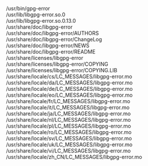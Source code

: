 /usr/bin/gpg-error  
/usr/lib/libgpg-error.so.0  
/usr/lib/libgpg-error.so.0.13.0  
/usr/share/doc/libgpg-error  
/usr/share/doc/libgpg-error/AUTHORS  
/usr/share/doc/libgpg-error/ChangeLog  
/usr/share/doc/libgpg-error/NEWS  
/usr/share/doc/libgpg-error/README  
/usr/share/licenses/libgpg-error  
/usr/share/licenses/libgpg-error/COPYING  
/usr/share/licenses/libgpg-error/COPYING.LIB  
/usr/share/locale/cs/LC\_MESSAGES/libgpg-error.mo  
/usr/share/locale/da/LC\_MESSAGES/libgpg-error.mo  
/usr/share/locale/de/LC\_MESSAGES/libgpg-error.mo  
/usr/share/locale/eo/LC\_MESSAGES/libgpg-error.mo  
/usr/share/locale/fr/LC\_MESSAGES/libgpg-error.mo  
/usr/share/locale/it/LC\_MESSAGES/libgpg-error.mo  
/usr/share/locale/ja/LC\_MESSAGES/libgpg-error.mo  
/usr/share/locale/nl/LC\_MESSAGES/libgpg-error.mo  
/usr/share/locale/pl/LC\_MESSAGES/libgpg-error.mo  
/usr/share/locale/ro/LC\_MESSAGES/libgpg-error.mo  
/usr/share/locale/sv/LC\_MESSAGES/libgpg-error.mo  
/usr/share/locale/uk/LC\_MESSAGES/libgpg-error.mo  
/usr/share/locale/vi/LC\_MESSAGES/libgpg-error.mo  
/usr/share/locale/zh\_CN/LC\_MESSAGES/libgpg-error.mo  
